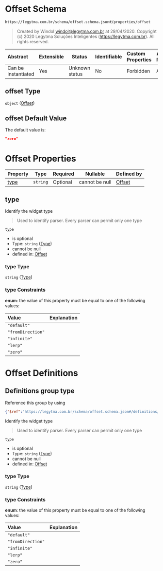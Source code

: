 # Offset Schema

```txt
https://legytma.com.br/schema/offset.schema.json#/properties/offset
```




> Created by Windol [windol@legytma.com.br](mailto:windol@legytma.com.br) at 29/04/2020.
> Copyright (c) 2020 Legytma Soluções Inteligentes (<https://legytma.com.br>). All rights reserved.
>

| Abstract            | Extensible | Status         | Identifiable | Custom Properties | Additional Properties | Access Restrictions | Defined In                                                                          |
| :------------------ | ---------- | -------------- | ------------ | :---------------- | --------------------- | ------------------- | ----------------------------------------------------------------------------------- |
| Can be instantiated | Yes        | Unknown status | No           | Forbidden         | Allowed               | none                | [box_shadow.schema.json\*](../schema/box_shadow.schema.json "open original schema") |

## offset Type

`object` ([Offset](box_shadow-properties-offset.md))

## offset Default Value

The default value is:

```json
"zero"
```

# Offset Properties

| Property      | Type     | Required | Nullable       | Defined by                                                                                                   |
| :------------ | -------- | -------- | -------------- | :----------------------------------------------------------------------------------------------------------- |
| [type](#type) | `string` | Optional | cannot be null | [Offset](offset-properties-type.md "https&#x3A;//legytma.com.br/schema/offset.schema.json#/properties/type") |

## type

Identify the widget type


> Used to identify parser. Every parser can permit only one type
>

`type`

-   is optional
-   Type: `string` ([Type](offset-properties-type.md))
-   cannot be null
-   defined in: [Offset](offset-properties-type.md "https&#x3A;//legytma.com.br/schema/offset.schema.json#/properties/type")

### type Type

`string` ([Type](offset-properties-type.md))

### type Constraints

**enum**: the value of this property must be equal to one of the following values:

| Value             | Explanation |
| :---------------- | ----------- |
| `"default"`       |             |
| `"fromDirection"` |             |
| `"infinite"`      |             |
| `"lerp"`          |             |
| `"zero"`          |             |

# Offset Definitions

## Definitions group type

Reference this group by using

```json
{"$ref":"https://legytma.com.br/schema/offset.schema.json#/definitions/type"}
```

Identify the widget type


> Used to identify parser. Every parser can permit only one type
>

`type`

-   is optional
-   Type: `string` ([Type](offset-definitions-type.md))
-   cannot be null
-   defined in: [Offset](offset-definitions-type.md "https&#x3A;//legytma.com.br/schema/offset.schema.json#/definitions/type")

### type Type

`string` ([Type](offset-definitions-type.md))

### type Constraints

**enum**: the value of this property must be equal to one of the following values:

| Value             | Explanation |
| :---------------- | ----------- |
| `"default"`       |             |
| `"fromDirection"` |             |
| `"infinite"`      |             |
| `"lerp"`          |             |
| `"zero"`          |             |
